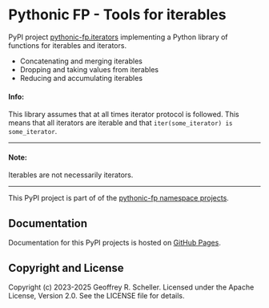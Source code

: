 # Pythonic FP - Tools for iterables

PyPI project
[pythonic-fp.iterators](https://pypi.org/project/pythonic-fp.iterables/)
implementing a Python library of functions for iterables and iterators.

- Concatenating and merging iterables
- Dropping and taking values from iterables
- Reducing and accumulating iterables

#### Info:

This library assumes that at all times iterator protocol
is followed. This means that all iterators are iterable and
that ``iter(some_iterator) is some_iterator``.

---

#### Note:

Iterables are not necessarily iterators.

---

This PyPI project is part of of the
[pythonic-fp namespace projects](https://github.com/grscheller/pythonic-fp/blob/main/README.md).

## Documentation

Documentation for this PyPI projects is hosted on
[GitHub Pages](https://grscheller.github.io/pythonic-fp/iterables/API/development/build/html/releases.html).

## Copyright and License

Copyright (c) 2023-2025 Geoffrey R. Scheller. Licensed under the Apache
License, Version 2.0. See the LICENSE file for details.
